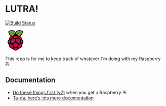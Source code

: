 # LUTRA!

[![Build Status](https://travis-ci.org/herereadthis/lutra.svg?branch=master)](https://travis-ci.org/herereadthis/lutra)

![Raspberry Pi](./resources/images/raspberry_pi_64x64.png)

This repo is for me to keep track of whatever I'm doing with my Raspberry Pi.



## Documentation

* [Do these things first (v2)](./docs/do_first.md) when you get a Raspberry Pi
* [Ta-da, here&rsquo;s lots more documentation](./docs/README.md)
